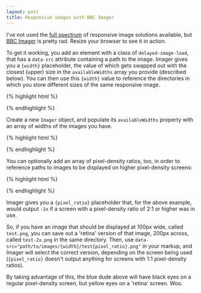 ```yaml
---
layout: post
title: Responsive images with BBC Imager
---
```


I've not used the [full spectrum](https://docs.google.com/spreadsheet/ccc?key=0Al0lI17fOl9DdDgxTFVoRzFpV3VCdHk2NTBmdVI2OXc#gid=0) of responsive image solutions available, but [BBC Imager](https://github.com/BBC-News/Imager.js/) is pretty rad. Resize your browser to see it in action.

<div>
  <div class="delayed-image-load" data-src="/public/assets/images/140319/{width}/blinky{pixel_ratio}.png" data-alt="PacMan ghost"></div>
</div>

<script>
  new Imager({ availableWidths: [200, 400, 600, 800], availablePixelRatios: [1, 2] });
</script>

To get it working, you add an element with a class of `delayed-image-load`, that has a `data-src` attribute containing a path to the image. Imager gives you a `{width}` placeholder, the value of which gets swapped out with the closest (upper) size in the `availableWidths` array you provide (described below). You can then use this `{width}` value to reference the directories in which you store different sizes of the same responsive image.

{% highlight html %}
<div>
  <div class="delayed-image-load" data-src="path/to/images/{width}/test.png" data-alt="alternative text"></div>
</div>
{% endhighlight %}

Create a new `Imager` object, and populate its `availableWidths` property with an array of widths of the images you have.

{% highlight html %}
<script>
  new Imager({ availableWidths: [200, 400, 600, 800] });
</script>
{% endhighlight %}

You can optionally add an array of pixel-density ratios, too, in order to reference paths to images to be displayed on higher pixel-density screens:

{% highlight html %}
<script>
  new Imager({ availableWidths: [200, 400, 600, 800], availablePixelRatios: [1, 2] });
</script>
{% endhighlight %}

Imager gives you a `{pixel_ratio}` placeholder that, for the above example, would output `-2x` if a screen with a pixel-density ratio of 2:1 or higher was in use.

So, if you have an image that should be displayed at 100px wide, called `test.png`, you can save out a 'retina' version of that image, 200px across, called `test-2x.png` in the same directory. Then, use `data-src="path/to/images/{width}/test{pixel_ratio}.png"` in your markup, and Imager will select the correct version, depending on the screen being used (`{pixel_ratio}` doesn't output anything for screens with 1:1 pixel-density ratios).

By taking advantage of this, the blue dude above will have black eyes on a regular pixel-density screen, but yellow eyes on a 'retina' screen. Woo.